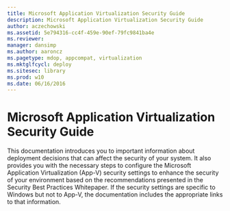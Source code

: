 ```yaml
---
title: Microsoft Application Virtualization Security Guide
description: Microsoft Application Virtualization Security Guide
author: aczechowski
ms.assetid: 5e794316-cc4f-459e-90ef-79fc9841ba4e
ms.reviewer: 
manager: dansimp
ms.author: aaroncz
ms.pagetype: mdop, appcompat, virtualization
ms.mktglfcycl: deploy
ms.sitesec: library
ms.prod: w10
ms.date: 06/16/2016
---
```



# Microsoft Application Virtualization Security Guide


This documentation introduces you to important information about deployment decisions that can affect the security of your system. It also provides you with the necessary steps to configure the Microsoft Application Virtualization (App-V) security settings to enhance the security of your environment based on the recommendations presented in the Security Best Practices Whitepaper. If the security settings are specific to Windows but not to App-V, the documentation includes the appropriate links to that information.

 

 





